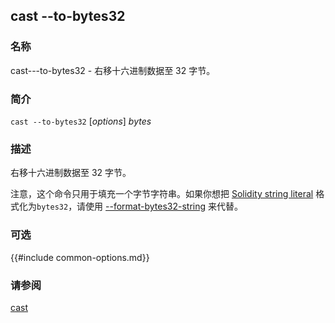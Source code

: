 ## cast --to-bytes32

### 名称

cast---to-bytes32 - 右移十六进制数据至 32 字节。

### 简介

``cast --to-bytes32`` [*options*] *bytes*

### 描述

右移十六进制数据至 32 字节。

注意，这个命令只用于填充一个字节字符串。如果你想把 [Solidity string literal](https://docs.soliditylang.org/en/v0.8.16/types.html#string-literals-and-types) 格式化为`bytes32`，请使用 [--format-bytes32-string](./cast--format-bytes32-string.md) 来代替。

### 可选

{{#include common-options.md}}

### 请参阅

[cast](./cast.md)
